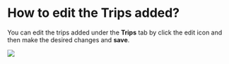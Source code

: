 # How to edit the Trips added?

<p class="no-margin">You can edit the trips added under the <b>Trips</b> tab by click the edit icon and then make the desired changes and <b>save</b>.</p>
<p class="no-margin"></p>
<div class="intercom-container"><img src="/assets/img/teams-pro/image_127.png"></div>


<Hubspot />
<Clarity />
<GoogleAnalytics />
